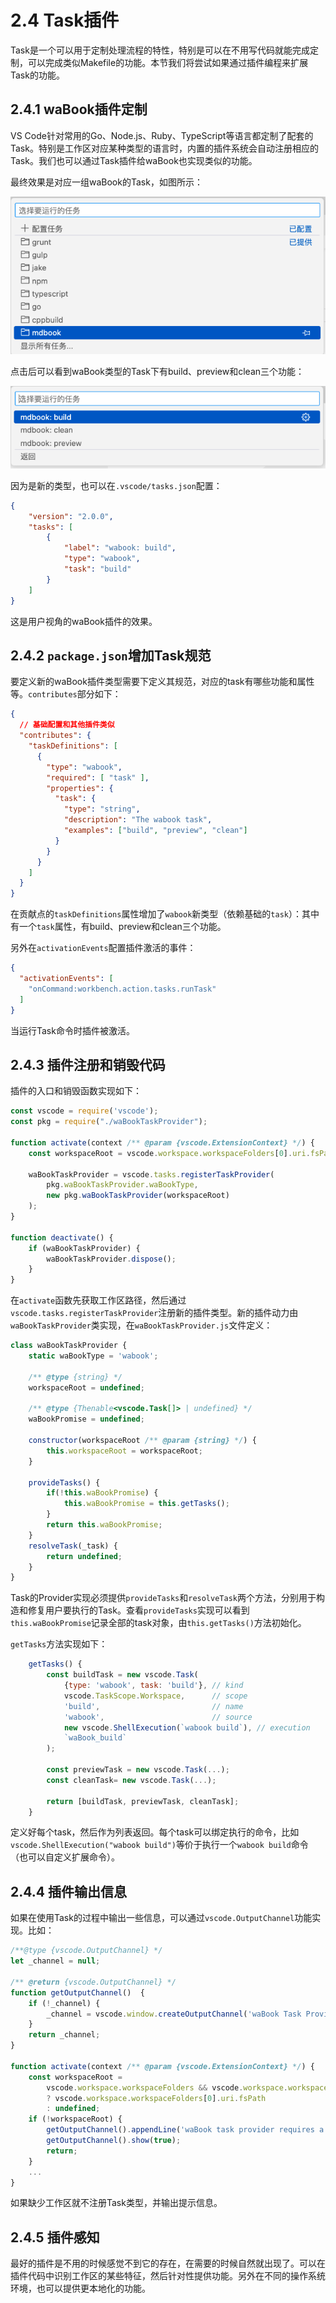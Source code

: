 # 2.4 Task插件

Task是一个可以用于定制处理流程的特性，特别是可以在不用写代码就能完成定制，可以完成类似Makefile的功能。本节我们将尝试如果通过插件编程来扩展Task的功能。

## 2.4.1 waBook插件定制

VS Code针对常用的Go、Node.js、Ruby、TypeScript等语言都定制了配套的Task。特别是工作区对应某种类型的语言时，内置的插件系统会自动注册相应的Task。我们也可以通过Task插件给waBook也实现类似的功能。

最终效果是对应一组waBook的Task，如图所示：

![](../images/ch2.4-01.png)

点击后可以看到waBook类型的Task下有build、preview和clean三个功能：

![](../images/ch2.4-02.png)

因为是新的类型，也可以在`.vscode/tasks.json`配置：

```json
{
    "version": "2.0.0",
    "tasks": [
        {
            "label": "wabook: build",
            "type": "wabook",
            "task": "build"
        }
    ]
}
```

这是用户视角的waBook插件的效果。

## 2.4.2 `package.json`增加Task规范

要定义新的waBook插件类型需要下定义其规范，对应的task有哪些功能和属性等。`contributes`部分如下：

```json
{
  // 基础配置和其他插件类似
  "contributes": {
    "taskDefinitions": [
      {
        "type": "wabook",
        "required": [ "task" ],
        "properties": {
          "task": {
            "type": "string",
            "description": "The wabook task",
            "examples": ["build", "preview", "clean"]
          }
        }
      }
    ]
  }
}
```

在贡献点的`taskDefinitions`属性增加了`wabook`新类型（依赖基础的`task`）：其中有一个`task`属性，有build、preview和clean三个功能。

另外在`activationEvents`配置插件激活的事件：

```json
{
  "activationEvents": [
    "onCommand:workbench.action.tasks.runTask"
  ]
}
```

当运行Task命令时插件被激活。

## 2.4.3 插件注册和销毁代码

插件的入口和销毁函数实现如下：

```js
const vscode = require('vscode');
const pkg = require("./waBookTaskProvider");

function activate(context /** @param {vscode.ExtensionContext} */) {
    const workspaceRoot = vscode.workspace.workspaceFolders[0].uri.fsPath;

    waBookTaskProvider = vscode.tasks.registerTaskProvider(
        pkg.waBookTaskProvider.waBookType,
        new pkg.waBookTaskProvider(workspaceRoot)
    );
}

function deactivate() {
    if (waBookTaskProvider) {
        waBookTaskProvider.dispose();
    }
}
```

在`activate`函数先获取工作区路径，然后通过`vscode.tasks.registerTaskProvider`注册新的插件类型。新的插件动力由`waBookTaskProvider`类实现，在`waBookTaskProvider.js`文件定义：

```js
class waBookTaskProvider {
    static waBookType = 'wabook';

    /** @type {string} */
    workspaceRoot = undefined;

    /** @type {Thenable<vscode.Task[]> | undefined} */
    waBookPromise = undefined;

    constructor(workspaceRoot /** @param {string} */) {
        this.workspaceRoot = workspaceRoot;
    }

    provideTasks() {
        if(!this.waBookPromise) {
            this.waBookPromise = this.getTasks();
        }
        return this.waBookPromise;
    }
    resolveTask(_task) {
        return undefined;
    }
}
```

Task的Provider实现必须提供`provideTasks`和`resolveTask`两个方法，分别用于构造和修复用户要执行的Task。查看`provideTasks`实现可以看到`this.waBookPromise`记录全部的task对象，由`this.getTasks()`方法初始化。

`getTasks`方法实现如下：

```js
    getTasks() {
        const buildTask = new vscode.Task(
            {type: 'wabook', task: 'build'}, // kind
            vscode.TaskScope.Workspace,      // scope
            'build',                         // name
            'wabook',                        // source
            new vscode.ShellExecution(`wabook build`), // execution
            `waBook_build`
        );

        const previewTask = new vscode.Task(...);
        const cleanTask= new vscode.Task(...);

        return [buildTask, previewTask, cleanTask];
    }
```

定义好每个task，然后作为列表返回。每个task可以绑定执行的命令，比如`vscode.ShellExecution("wabook build")`等价于执行一个`wabook build`命令（也可以自定义扩展命令）。

## 2.4.4 插件输出信息

如果在使用Task的过程中输出一些信息，可以通过`vscode.OutputChannel`功能实现。比如：

```js
/**@type {vscode.OutputChannel} */
let _channel = null;

/** @return {vscode.OutputChannel} */
function getOutputChannel()  {
    if (!_channel) {
        _channel = vscode.window.createOutputChannel('waBook Task Provider');
    }
    return _channel;
}

function activate(context /** @param {vscode.ExtensionContext} */) {
    const workspaceRoot =
        vscode.workspace.workspaceFolders && vscode.workspace.workspaceFolders.length > 0
        ? vscode.workspace.workspaceFolders[0].uri.fsPath
        : undefined;
    if (!workspaceRoot) {
        getOutputChannel().appendLine('waBook task provider requires a workspace root.');
        getOutputChannel().show(true);
        return;
    }
    ...
}
```

如果缺少工作区就不注册Task类型，并输出提示信息。

## 2.4.5 插件感知

最好的插件是不用的时候感觉不到它的存在，在需要的时候自然就出现了。可以在插件代码中识别工作区的某些特征，然后针对性提供功能。另外在不同的操作系统环境，也可以提供更本地化的功能。

<!--
https://code.visualstudio.com/api/extension-guides/task-provider

https://github.com/microsoft/vscode-extension-samples/tree/main/task-provider-sample
https://github.com/athackst/vscode-ament-task-provider

https://github.com/Microsoft/vscode/issues/71089
-->
